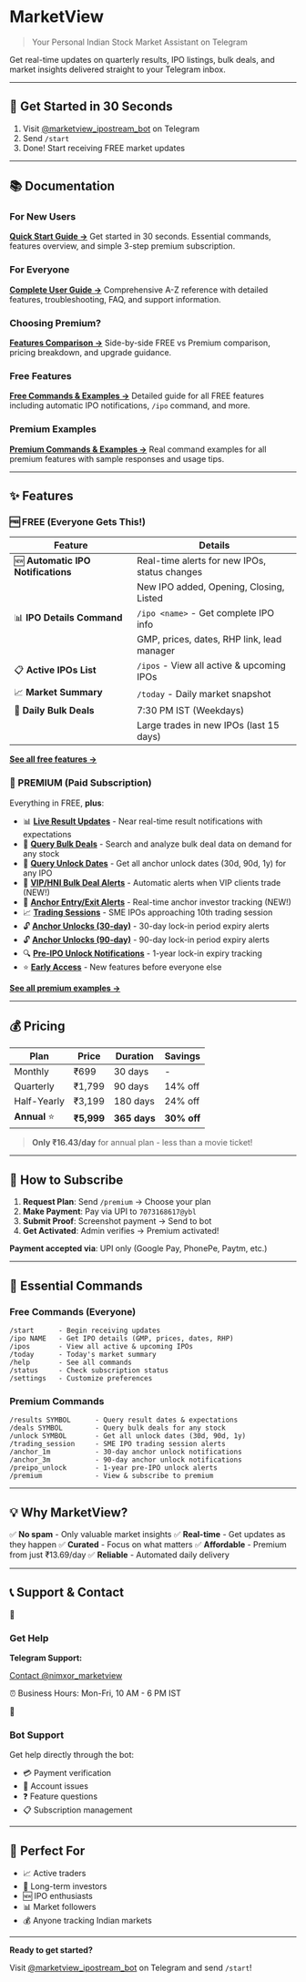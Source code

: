 # MarketView

> Your Personal Indian Stock Market Assistant on Telegram

Get real-time updates on quarterly results, IPO listings, bulk deals, and market insights delivered straight to your Telegram inbox.

---

## 🚀 Get Started in 30 Seconds

1. Visit [@marketview_ipostream_bot](https://t.me/marketview_ipostream_bot) on Telegram
2. Send `/start`
3. Done! Start receiving FREE market updates

---

## 📚 Documentation

### For New Users
**[Quick Start Guide →](QUICK_START.md)**
Get started in 30 seconds. Essential commands, features overview, and simple 3-step premium subscription.

### For Everyone
**[Complete User Guide →](USER_GUIDE.md)**
Comprehensive A-Z reference with detailed features, troubleshooting, FAQ, and support information.

### Choosing Premium?
**[Features Comparison →](FEATURES_COMPARISON.md)**
Side-by-side FREE vs Premium comparison, pricing breakdown, and upgrade guidance.

### Free Features
**[Free Commands & Examples →](FREE_FEATURES.md)**
Detailed guide for all FREE features including automatic IPO notifications, `/ipo` command, and more.

### Premium Examples
**[Premium Commands & Examples →](EXAMPLES.md)**
Real command examples for all premium features with sample responses and usage tips.

---

## ✨ Features

### 🆓 FREE (Everyone Gets This!)

| Feature | Details |
|---------|---------|
| 🆕 **Automatic IPO Notifications** | Real-time alerts for new IPOs, status changes |
| | New IPO added, Opening, Closing, Listed |
| 📊 **IPO Details Command** | `/ipo <name>` - Get complete IPO info |
| | GMP, prices, dates, RHP link, lead manager |
| 📋 **Active IPOs List** | `/ipos` - View all active & upcoming IPOs |
| 📈 **Market Summary** | `/today` - Daily market snapshot |
| 💼 **Daily Bulk Deals** | 7:30 PM IST (Weekdays) |
| | Large trades in new IPOs (last 15 days) |

**[See all free features →](FREE_FEATURES.md)**

### 💎 PREMIUM (Paid Subscription)

Everything in FREE, **plus**:

- 📊 **[Live Result Updates](EXAMPLES.md#-live-result-updates)** - Near real-time result notifications with expectations
- 💼 **[Query Bulk Deals](EXAMPLES.md#-query-bulk-deals)** - Search and analyze bulk deal data on demand for any stock
- 📅 **[Query Unlock Dates](EXAMPLES.md#-query-unlock-dates-for-any-ipo)** - Get all anchor unlock dates (30d, 90d, 1y) for any IPO
- 🌟 **[VIP/HNI Bulk Deal Alerts](EXAMPLES.md#-viphni-bulk-deal-alerts-new)** - Automatic alerts when VIP clients trade (NEW!)
- 🎯 **[Anchor Entry/Exit Alerts](EXAMPLES.md#-anchor-entryexit-alerts-new)** - Real-time anchor investor tracking (NEW!)
- 📈 **[Trading Sessions](EXAMPLES.md#-trading-sessions-alerts)** - SME IPOs approaching 10th trading session
- 🔓 **[Anchor Unlocks (30-day)](EXAMPLES.md#-anchor-unlock-alerts-30-day-lock-in)** - 30-day lock-in period expiry alerts
- 🔓 **[Anchor Unlocks (90-day)](EXAMPLES.md#-anchor-unlock-alerts-90-day-lock-in)** - 90-day lock-in period expiry alerts
- 🔍 **[Pre-IPO Unlock Notifications](EXAMPLES.md#-pre-ipo-unlock-notifications-1-year-lock-in)** - 1-year lock-in expiry tracking
- ⭐ **[Early Access](EXAMPLES.md#-early-access-to-new-features)** - New features before everyone else

**[See all premium examples →](EXAMPLES.md)**

---

## 💰 Pricing

| Plan | Price | Duration | Savings |
|------|-------|----------|---------|
| Monthly | ₹699 | 30 days | - |
| Quarterly | ₹1,799 | 90 days | 14% off |
| Half-Yearly | ₹3,199 | 180 days | 24% off |
| **Annual** ⭐ | **₹5,999** | **365 days** | **30% off** |

> **Only ₹16.43/day** for annual plan - less than a movie ticket!

---

## 🔐 How to Subscribe

1. **Request Plan**: Send `/premium` → Choose your plan
2. **Make Payment**: Pay via UPI to `7073168617@ybl`
3. **Submit Proof**: Screenshot payment → Send to bot
4. **Get Activated**: Admin verifies → Premium activated!

**Payment accepted via**: UPI only (Google Pay, PhonePe, Paytm, etc.)

---

## 📱 Essential Commands

### Free Commands (Everyone)
```
/start      - Begin receiving updates
/ipo NAME   - Get IPO details (GMP, prices, dates, RHP)
/ipos       - View all active & upcoming IPOs
/today      - Today's market summary
/help       - See all commands
/status     - Check subscription status
/settings   - Customize preferences
```

### Premium Commands
```
/results SYMBOL      - Query result dates & expectations
/deals SYMBOL        - Query bulk deals for any stock
/unlock SYMBOL       - Get all unlock dates (30d, 90d, 1y)
/trading_session     - SME IPO trading session alerts
/anchor_1m           - 30-day anchor unlock notifications
/anchor_3m           - 90-day anchor unlock notifications
/preipo_unlock       - 1-year pre-IPO unlock alerts
/premium             - View & subscribe to premium
```

---

## 💡 Why MarketView?

✅ **No spam** - Only valuable market insights
✅ **Real-time** - Get updates as they happen
✅ **Curated** - Focus on what matters
✅ **Affordable** - Premium from just ₹13.69/day
✅ **Reliable** - Automated daily delivery

---

## 📞 Support & Contact

<div class="support-section">
  <div class="support-card">
    <div class="support-icon">💬</div>
    <h3>Get Help</h3>
    <p><strong>Telegram Support:</strong></p>
    <a href="https://t.me/nimxor_marketview" class="btn support-btn" target="_blank">
      Contact @nimxor_marketview
    </a>
    <p class="support-hours">⏰ Business Hours: Mon-Fri, 10 AM - 6 PM IST</p>
  </div>

  <div class="support-card">
    <div class="support-icon">🤖</div>
    <h3>Bot Support</h3>
    <p>Get help directly through the bot:</p>
    <ul class="support-list">
      <li>💳 Payment verification</li>
      <li>🔧 Account issues</li>
      <li>❓ Feature questions</li>
      <li>📋 Subscription management</li>
    </ul>
  </div>
</div>

---

## 🎯 Perfect For

- 📈 Active traders
- 💼 Long-term investors
- 🆕 IPO enthusiasts
- 📊 Market followers
- 💰 Anyone tracking Indian markets

---

**Ready to get started?**

Visit [@marketview_ipostream_bot](https://t.me/marketview_ipostream_bot) on Telegram and send `/start`!
